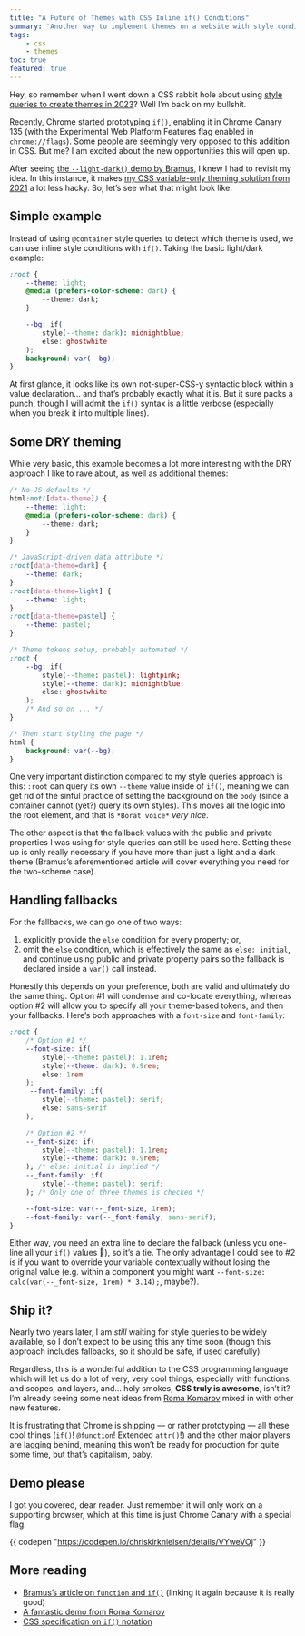 ```yaml
---
title: "A Future of Themes with CSS Inline if() Conditions"
summary: 'Another way to implement themes on a website with style conditions.'
tags:
    - css
    - themes
toc: true
featured: true
---
```


Hey, so remember when I went down a CSS rabbit hole about using [style queries to create themes in 2023](/blog/future-themes-with-container-style-queries/)? Well I’m back on my bullshit.

Recently, Chrome started prototyping `if()`, enabling it in Chrome Canary 135 (with the Experimental Web Platform Features flag enabled in `chrome://flags`). Some people are seemingly very opposed to this addition in CSS. But me? I am excited about the new opportunities this will open up.

After seeing [the `--light-dark()` demo by Bramus](https://www.bram.us/2025/02/18/css-at-function-and-css-if/), I knew I had to revisit my idea. In this instance, it makes [my CSS variable-only theming solution from 2021](/blog/a-dry-approach-to-color-themes-in-css/) a lot less hacky. So, let’s see what that might look like.

## Simple example

Instead of using `@container` style queries to detect which theme is used, we can use inline style conditions with `if()`. Taking the basic light/dark example:

```css
:root {
	--theme: light;
	@media (prefers-color-scheme: dark) {
		--theme: dark;
	}

	--bg: if(
		style(--theme: dark): midnightblue;
		else: ghostwhite
	);
	background: var(--bg);
}
```

At first glance, it looks like its own not-super-CSS-y syntactic block within a value declaration… and that’s probably exactly what it is. But it sure packs a punch, though I will admit the `if()` syntax is a little verbose (especially when you break it into multiple lines).

## Some DRY theming

While very basic, this example becomes a lot more interesting with the DRY approach I like to rave about, as well as additional themes:

```css
/* No-JS defaults */
html:not([data-theme]) {
	--theme: light;
	@media (prefers-color-scheme: dark) {
		--theme: dark;
	}
}

/* JavaScript-driven data attribute */
:root[data-theme=dark] {
	--theme: dark;
}
:root[data-theme=light] {
	--theme: light;
}
:root[data-theme=pastel] {
	--theme: pastel;
}

/* Theme tokens setup, probably automated */
:root {
	--bg: if(
		style(--theme: pastel): lightpink;
		style(--theme: dark): midnightblue;
		else: ghostwhite
	);
	/* And so on ... */
}

/* Then start styling the page */
html {
	background: var(--bg);
}
```

One very important distinction compared to my style queries approach is this: `:root` can query its own `--theme` value inside of `if()`, meaning we can get rid of the sinful practice of setting the background on the `body` (since a container cannot (yet?) query its own styles). This moves all the logic into the root element, and that is `*Borat voice*` _very nice_.

The other aspect is that the fallback values with the public and private properties I was using for style queries can still be used here. Setting these up is only really necessary if you have more than just a light and a dark theme (Bramus’s aforementioned article will cover everything you need for the two-scheme case).

## Handling fallbacks

For the fallbacks, we can go one of two ways:
1. explicitly provide the `else` condition for every property; or,
2. omit the `else` condition, which is effectively the same as `else: initial`, and continue using public and private property pairs so the fallback is declared inside a `var()` call instead.

Honestly this depends on your preference, both are valid and ultimately do the same thing. Option #1 will condense and co-locate everything, whereas option #2 will allow you to specify all your theme-based tokens, and then your fallbacks. Here’s both approaches with a `font-size` and `font-family`:

```css
:root {
	/* Option #1 */
	--font-size: if(
		style(--theme: pastel): 1.1rem;
		style(--theme: dark): 0.9rem;
		else: 1rem
	);
	 --font-family: if(
		style(--theme: pastel): serif;
		else: sans-serif
	);

	/* Option #2 */
	--_font-size: if(
		style(--theme: pastel): 1.1rem;
		style(--theme: dark): 0.9rem;
	); /* else: initial is implied */
	--_font-family: if(
		style(--theme: pastel): serif;
	); /* Only one of three themes is checked */

	--font-size: var(--_font-size, 1rem);
	--font-family: var(--_font-family, sans-serif);
}
```

Either way, you need an extra line to declare the fallback (unless you one-line all your `if()` values 🙈), so it’s a tie. The only advantage I could see to #2 is if you want to override your variable contextually without losing the original value (e.g. within a component you might want `--font-size: calc(var(--_font-size, 1rem) * 3.14);`, maybe?).

## Ship it?

Nearly two years later, I am _still_ waiting for style queries to be widely available, so I don’t expect to be using this any time soon (though this approach includes fallbacks, so it should be safe, if used carefully).

Regardless, this is a wonderful addition to the CSS programming language which will let us do a lot of very, very cool things, especially with functions, and scopes, and layers, and… holy smokes, **CSS truly is awesome**, isn’t it? I’m already seeing some neat ideas from [Roma Komarov](https://kizu.dev/) mixed in with other new features.

It is frustrating that Chrome is shipping — or rather prototyping — all these cool things (`if()`! `@function`! Extended `attr()`!) and the other major players are lagging behind, meaning this won’t be ready for production for quite some time, but that’s capitalism, baby.

## Demo please

I got you covered, dear reader. Just remember it will only work on a supporting browser, which at this time is just Chrome Canary with a special flag.

{{ codepen "https://codepen.io/chriskirknielsen/details/VYweVOj" }}

## More reading

- [Bramus’s article on `function` and `if()`](https://www.bram.us/2025/02/18/css-at-function-and-css-if/) (linking it again because it is really good)
- [A fantastic demo from Roma Komarov](https://codepen.io/kizu/pen/EaxPgmK)
- [CSS specification on `if()` notation](https://drafts.csswg.org/css-values-5/#if-notation)